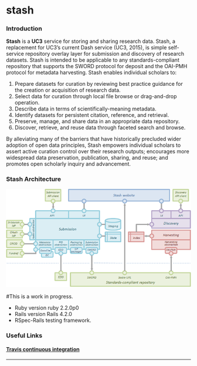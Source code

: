 # stash

### Introduction

**Stash** is a **UC3** service for storing and sharing research data.  Stash, a replacement for UC3’s current Dash service (UC3, 2015), is simple self-service repository overlay layer for submission and discovery of research datasets.  Stash is intended to be applicable to any standards-compliant repository that supports the SWORD protocol for deposit and the OAI-PMH protocol for metadata harvesting.  Stash enables individual scholars to:

1. Prepare datasets for curation by reviewing best practice guidance for the creation or acquisition of research data.
2. Select data for curation through local file browse or drag-and-drop operation.
3. Describe data in terms of scientifically-meaning metadata.
4. Identify datasets for persistent citation, reference, and retrieval.
5. Preserve, manage, and share data in an appropriate data repository.
6. Discover, retrieve, and reuse data through faceted search and browse.

By alleviating many of the barriers that have historically precluded wider adoption of open data principles, Stash empowers individual scholars to assert active curation control over their research outputs; encourages more widespread data preservation, publication, sharing, and reuse; and promotes open scholarly inquiry and advancement.

### Stash Architecture
![Stash Architecture](https://raw.githubusercontent.com/CDLUC3/dash/gh-pages/docs/stash_architecture.png)

#This is a work in progress.



* Ruby version ruby 2.2.0p0
* Rails version Rails 4.2.0
* RSpec-Rails testing framework.

### Useful Links

#### [Travis continuous integration](https://travis-ci.org/CDLUC3/dash2)

---------------------------------------------------------

